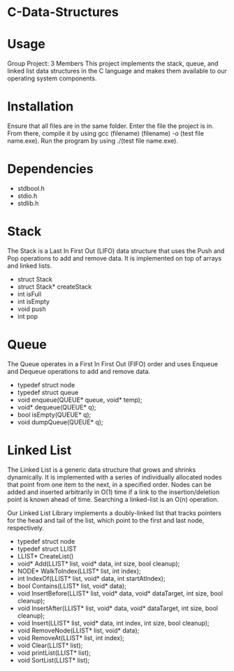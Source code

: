 # C-Data-Structures
# Usage
Group Project: 3 Members
This project implements the stack, queue, and linked list data structures in the C language and makes them available to our operating system components.

# Installation
Ensure that all files are in the same folder. Enter the file the project is in.  From there, compile it by using gcc (filename) (filename) -o (test file name.exe).  Run the program by using ./(test file name.exe). 

# Dependencies
- stdbool.h
- stdio.h
- stdlib.h

# Stack
The Stack is a Last In First Out (LIFO) data structure that uses the Push and Pop operations to add and remove data. It is implemented on top of arrays and linked lists.

- struct Stack
- struct Stack* createStack
- int isFull
- int isEmpty
- void push
- int pop

# Queue
The Queue operates in a First In First Out (FIFO) order and uses Enqueue and Dequeue operations to add and remove data.

- typedef struct node
- typedef struct queue
- void enqueue(QUEUE* queue, void* temp);
- void* dequeue(QUEUE* q);
- bool isEmpty(QUEUE* q);
- void dumpQueue(QUEUE* q);


# Linked List
The Linked List is a generic data structure that grows and shrinks dynamically. It is implemented with a series of individually allocated nodes that point from one item to the next, in a specified order. Nodes can be added and inserted arbitrarily in O(1) time if a link to the insertion/deletion point is known ahead of time. Searching a linked-list is an O(n) operation.

Our Linked List Library implements a doubly-linked list that tracks pointers for the head and tail of the list, which point to the first and last node, respectively.

- typedef struct node
- typedef struct LLIST
- LLIST* CreateList()
- void* Add(LLIST* list, void* data, int size, bool cleanup);
- NODE* WalkToIndex(LLIST* list, int index);
- int IndexOf(LLIST* list, void* data, int startAtIndex);
- bool Contains(LLIST* list, void* data);
- void InsertBefore(LLIST* list, void* data, void* dataTarget, int size, bool cleanup);
- void InsertAfter(LLIST* list, void* data, void* dataTarget, int size, bool cleanup);
- void Insert(LLIST* list, void* data, int index, int size, bool cleanup);
- void RemoveNode(LLIST* list, void* data);
- void RemoveAt(LLIST* list, int index);
- void Clear(LLIST* list);
- void printList(LLIST* list);
- void SortList(LLIST* list);
